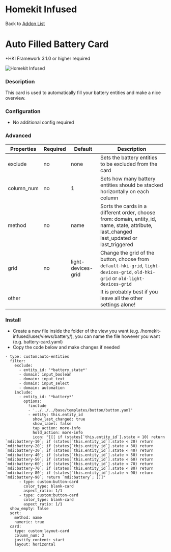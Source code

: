 # Homekit Infused

Back to [Addon List](../addon_list.md)

# Auto Filled Battery Card
*HKI Framework 3.1.0 or higher required

![Homekit Infused](../images/auto-fill-battery-card.png)

### Description
This card is used to automatically fill your battery entities and make a nice overview.

### Configuration
- No additional config required

### Advanced

| Properties | Required | Default | Description |
|----------------------------------|-------------|----------------------------------|----------------------------------------------------------------------------------------------------------------------------------------------------------------------|
| exclude | no | none | Sets the battery entities to be excluded from the card |
| column_num | no | 1 | Sets how many battery entities should be stacked horizontally on each column |
| method | no | name | Sorts the cards in a different order, choose from: domain, entity_id, name, state, attribute, last_changed last_updated or last_triggered |
| grid | no | light-devices-grid | Change the grid of the button, choose from `default-hki-grid`, `light-devices-grid`, `old-hki-grid` or `old-light-devices-grid` |
| other | | | It is probably best if you leave all the other settings alone! |

### Install
- Create a new file inside the folder of the view you want (e.g. /homekit-infused/user/views/battery/), you can name the file however you want (e.g. battery-card.yaml)
- Copy the code below and make changes if needed

```
- type: custom:auto-entities
  filter:
    exclude:
      - entity_id: '*battery_state*'
      - domain: input_boolean
      - domain: input_text
      - domain: input_select
      - domain: automation
    include:
      - entity_id: '*battery*'
        options:
          !include
          - '../../../base/templates/button/button.yaml'
          - entity: this.entity_id
            show_last_changed: true
            show_label: false
            tap_action: more-info
            hold_action: more-info
            icon: "[[[ if (states[`this.entity_id`].state < 10) return `mdi:battery-10`; if (states[`this.entity_id`].state < 20) return `mdi:battery-20`; if (states[`this.entity_id`].state < 30) return `mdi:battery-30`; if (states[`this.entity_id`].state < 40) return `mdi:battery-40`; if (states[`this.entity_id`].state < 50) return `mdi:battery-50`; if (states[`this.entity_id`].state < 60) return `mdi:battery-60`; if (states[`this.entity_id`].state < 70) return `mdi:battery-70`; if (states[`this.entity_id`].state < 80) return `mdi:battery-80`; if (states[`this.entity_id`].state < 90) return `mdi:battery-90`; return `mdi:battery`; ]]]"
      - type: custom:button-card
        color_type: blank-card
        aspect_ratio: 1/1
      - type: custom:button-card
        color_type: blank-card
        aspect_ratio: 1/1
  show_empty: false
  sort:
    method: name
    numeric: true
  card:
    type: custom:layout-card
    column_num: 3
    justify_content: start
    layout: horizontal
```
